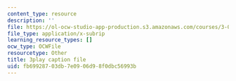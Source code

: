 ```yaml
---
content_type: resource
description: ''
file: https://ol-ocw-studio-app-production.s3.amazonaws.com/courses/3-091sc-introduction-to-solid-state-chemistry-fall-2010/fb69928703db7e0906d98f0dbc56993b_Fg78tInX5Vg.srt
file_type: application/x-subrip
learning_resource_types: []
ocw_type: OCWFile
resourcetype: Other
title: 3play caption file
uid: fb699287-03db-7e09-06d9-8f0dbc56993b
---
```

